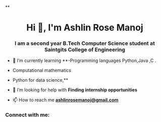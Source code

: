 **<h1 align="center">Hi 👋, I'm Ashlin Rose Manoj</h1>
<h3 align="center">I am a second year B.Tech Computer Science student at Saintgits College of Engineering</h3>

- 🌱 I’m currently learning **-Programming languages Python,Java ,C .
- Computational mathematics
-  Python for data science,**

- 🤝 I’m looking for help with **Finding internship opportunities**

- 📫 How to reach me **ashlinrosemanoj@gmail.com**

<h3 align="left">Connect with me:</h3>
<p align="left">
</p>

